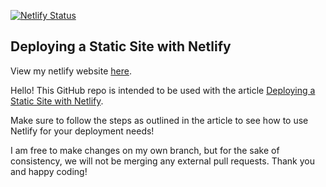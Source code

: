 [![Netlify Status](https://api.netlify.com/api/v1/badges/d0f25182-6be9-41bd-87b9-14bafe857717/deploy-status?branch=patch-1)](https://app.netlify.com/sites/netify-deploying-static-site-321/deploys)
## Deploying a Static Site with Netlify

View my netlify website [here](https://netify-deploying-static-site-321.netlify.app/).

Hello! This GitHub repo is intended to be used with the article [Deploying a Static Site with Netlify](https://www.codecademy.com/articles/deploying-a-static-site-with-netlify).

Make sure to follow the steps as outlined in the article to see how to use Netlify for your deployment needs!

I am free to make changes on my own branch, but for the sake of consistency, we will not be merging any external pull requests. Thank you and happy coding!
